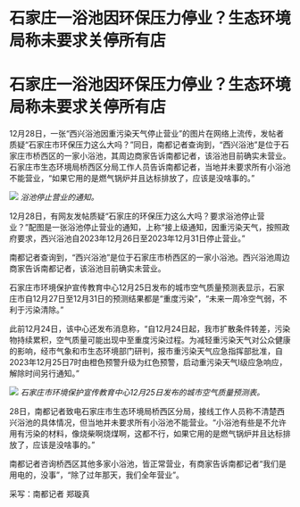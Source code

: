 # 石家庄一浴池因环保压力停业？生态环境局称未要求关停所有店

# 石家庄一浴池因环保压力停业？生态环境局称未要求关停所有店

12月28日，一张“西兴浴池因重污染天气停止营业”的图片在网络上流传，发帖者质疑“石家庄市环保压力这么大吗？”同日，南都记者查询到，“西兴浴池”是位于石家庄市桥西区的一家小浴池，其周边商家告诉南都记者，该浴池目前确实未营业。石家庄市生态环境局桥西区分局工作人员告诉南都记者，当地并未要求所有小浴池不能营业，“如果它用的是燃气锅炉并且达标排放了，应该是没啥事的。”

![](https://inews.gtimg.com/om_bt/OayAQJ_zWdDLzEKY4xr3Tx7t9r8DZZJ8rLYSvyIyiSJMIAA/1000)
_浴池停止营业的通知。_

12月28日，有网友发帖质疑“石家庄的环保压力这么大吗？要求浴池停止营业？”配图是一张浴池停止营业的通知，上称“接上级通知，因重污染天气，按照政府要求，西兴浴池自2023年12月26日至2023年12月31日停止营业。”

南都记者查询到，“西兴浴池”是位于石家庄市桥西区的一家小浴池。西兴浴池周边商家告诉南都记者，该浴池目前确实未营业。

石家庄市环境保护宣传教育中心12月25日发布的城市空气质量预测表显示，石家庄市自12月27日至12月31日的预测结果都是“重度污染”，“未来一周冷空气弱，不利于污染清除。”

此前12月24日，该中心还发布消息称，“自12月24日起，我市扩散条件转差，污染物持续累积，空气质量可能出现中至重度污染过程。为减轻重污染天气对公众健康的影响，经市气象和市生态环境部门研判，报市重污染天气应急指挥部批准，自2023年12月25日7时由橙色预警升级为红色预警，启动重污染天气Ⅰ级应急响应，解除时间另行通知。”

![](https://inews.gtimg.com/om_bt/OyNkGxYpMoo16myunQKwGF68VHuXbLKUfMHgtvrpJBjGUAA/1000)
_石家庄市环境保护宣传教育中心12月25日发布的城市空气质量预测表。_

28日，南都记者致电石家庄市生态环境局桥西区分局，接线工作人员称不清楚西兴浴池的具体情况，但当地并未要求所有小浴池不能营业。“小浴池有些是不允许用有污染的材料，像烧柴啊烧煤啊，这都不行，如果它用的是燃气锅炉并且达标排放了，应该是没啥事的。”

南都记者咨询桥西区其他多家小浴池，皆正常营业，有商家告诉南都记者“我们是用电的，没事”，“除了过年那天，我们全年营业”。

采写：南都记者 郑璇真


